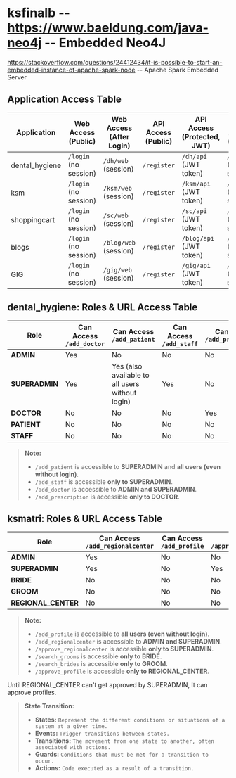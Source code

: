 # ksfinalb -- https://www.baeldung.com/java-neo4j -- Embedded Neo4J
https://stackoverflow.com/questions/24412434/it-is-possible-to-start-an-embedded-instance-of-apache-spark-node -- Apache Spark Embedded Server

## Application Access Table

| Application    | Web Access (Public)                          | Web Access (After Login) | API Access (Public)         | API Access (Protected, JWT) | Mobile Access (Public)                        | Mobile Access (After Login) | API Access (Public)         | API Access (Protected, JWT) |
|----------------|----------------------------------------------|--------------------------|-----------------------------|-----------------------------|-----------------------------------------------|-----------------------------|-----------------------------|-----------------------------|
| dental_hygiene | `/login` (no session)                        | `/dh/web` (session)      | `/register`                 | `/dh/api` (JWT token)       | `/login` (no session)                         | `/dh/mobile` (session)      | `/register`                 | `/dh/api` (JWT token)       |
| ksm            | `/login` (no session)                        | `/ksm/web` (session)     | `/register`                 | `/ksm/api` (JWT token)      | `/login` (no session)                         | `/ksm/mobile` (session)     | `/register`                 | `/ksm/api` (JWT token)      |
| shoppingcart   | `/login` (no session)                        | `/sc/web` (session)      | `/register`                 | `/sc/api` (JWT token)       | `/login` (no session)                         | `/sc/mobile` (session)      | `/register`                 | `/sc/api` (JWT token)       |
| blogs          | `/login` (no session)                        | `/blog/web` (session)    | `/register`                 | `/blog/api` (JWT token)     | `/login` (no session)                         | `/blog/mobile` (session)    | `/register`                 | `/blog/api` (JWT token)     |
| GIG            | `/login` (no session)                        | `/gig/web` (session)     | `/register`                 | `/gig/api` (JWT token)      | `/login` (no session)                         | `/gig/mobile` (session)     | `/register`                 | `/gig/api` (JWT token)      |

## dental_hygiene: Roles & URL Access Table

| Role         | Can Access `/add_doctor` | Can Access `/add_patient`         | Can Access `/add_staff` | Can Access `/add_prescription` |
|--------------|-------------------------|-----------------------------------|------------------------|-------------------------------|
| **ADMIN**    | Yes                     | No                                | No                     | No                            |
| **SUPERADMIN** | Yes                   | Yes (also available to all users without login) | Yes                | No                            |
| **DOCTOR**   | No                      | No                                | No                     | Yes                           |
| **PATIENT**  | No                      | No                                | No                     | No                            |
| **STAFF**    | No                      | No                                | No                     | No                            |

> **Note:**
> - `/add_patient` is accessible to **SUPERADMIN** and **all users (even without login)**.
> - `/add_staff` is accessible **only to SUPERADMIN**.
> - `/add_doctor` is accessible to **ADMIN and SUPERADMIN**.
> - `/add_prescription` is accessible **only to DOCTOR**.

## ksmatri: Roles & URL Access Table

| Role                | Can Access `/add_regionalcenter` | Can Access `/add_profile`         | Can Access `/approve_regionalcenter` | Can Access `/search_grooms` | Can Access `/search_brides` | Can Access `/approve_profile` |
|---------------------|----------------------------------|-----------------------------------|--------------------------------------|-----------------------------|-----------------------------|-------------------------------|
| **ADMIN**           | Yes                              | No                                | No                                   | No                          | No                          | No                            |
| **SUPERADMIN**      | Yes                              | No                                | Yes                                  | No                          | No                          | No                            |
| **BRIDE**           | No                               | No                                | No                                   | Yes                         | No                          | No                            |
| **GROOM**           | No                               | No                                | No                                   | No                          | Yes                         | No                            |
| **REGIONAL_CENTER** | No                               | No                                | No                                   | No                          | No                          | Yes                           |

> **Note:**
> - `/add_profile` is accessible to **all users (even without login)**.
> - `/add_regionalcenter` is accessible to **ADMIN and SUPERADMIN**.
> - `/approve_regionalcenter` is accessible **only to SUPERADMIN**.
> - `/search_grooms` is accessible **only to BRIDE**.
> - `/search_brides` is accessible **only to GROOM**.
> - `/approve_profile` is accessible **only to REGIONAL_CENTER**.

Until REGIONAL_CENTER can't get approved by SUPERADMIN, It can approve profiles.

> **State Transition:**
> - **States:** `Represent the different conditions or situations of a system at a given time.`
> - **Events:** `Trigger transitions between states.`
> - **Transitions:** `The movement from one state to another, often associated with actions.`
> - **Guards:** `Conditions that must be met for a transition to occur.`
> - **Actions:** `Code executed as a result of a transition.`

